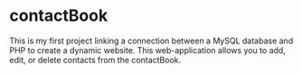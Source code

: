 # contactBook
This is my first project linking a connection between a MySQL database and PHP to create a dynamic website. This web-application allows you to add, edit, or delete contacts from the contactBook.
